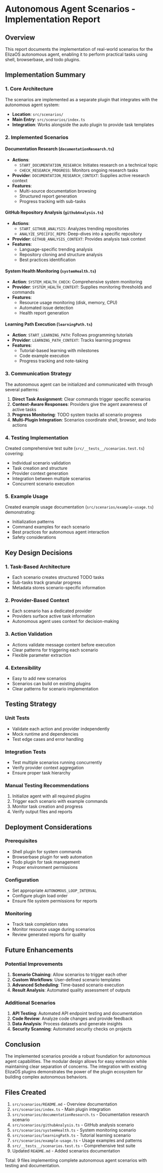 # Autonomous Agent Scenarios - Implementation Report

## Overview

This report documents the implementation of real-world scenarios for the ElizaOS autonomous agent, enabling it to perform practical tasks using shell, browserbase, and todo plugins.

## Implementation Summary

### 1. Core Architecture

The scenarios are implemented as a separate plugin that integrates with the autonomous agent system:

- **Location**: `src/scenarios/`
- **Main Entry**: `src/scenarios/index.ts`
- **Integration**: Works alongside the auto plugin to provide task templates

### 2. Implemented Scenarios

#### Documentation Research (`documentationResearch.ts`)
- **Actions**: 
  - `START_DOCUMENTATION_RESEARCH`: Initiates research on a technical topic
  - `CHECK_RESEARCH_PROGRESS`: Monitors ongoing research tasks
- **Provider**: `DOCUMENTATION_RESEARCH_CONTEXT`: Supplies active research context
- **Features**:
  - Multi-source documentation browsing
  - Structured report generation
  - Progress tracking with sub-tasks

#### GitHub Repository Analysis (`githubAnalysis.ts`)
- **Actions**:
  - `START_GITHUB_ANALYSIS`: Analyzes trending repositories
  - `ANALYZE_SPECIFIC_REPO`: Deep-dives into a specific repository
- **Provider**: `GITHUB_ANALYSIS_CONTEXT`: Provides analysis task context
- **Features**:
  - Language-specific trending analysis
  - Repository cloning and structure analysis
  - Best practices identification

#### System Health Monitoring (`systemHealth.ts`)
- **Action**: `SYSTEM_HEALTH_CHECK`: Comprehensive system monitoring
- **Provider**: `SYSTEM_HEALTH_CONTEXT`: Supplies monitoring thresholds and commands
- **Features**:
  - Resource usage monitoring (disk, memory, CPU)
  - Automated issue detection
  - Health report generation

#### Learning Path Execution (`learningPath.ts`)
- **Action**: `START_LEARNING_PATH`: Follows programming tutorials
- **Provider**: `LEARNING_PATH_CONTEXT`: Tracks learning progress
- **Features**:
  - Tutorial-based learning with milestones
  - Code example execution
  - Progress tracking and note-taking

### 3. Communication Strategy

The autonomous agent can be initialized and communicated with through several patterns:

1. **Direct Task Assignment**: Clear commands trigger specific scenarios
2. **Context-Aware Responses**: Providers give the agent awareness of active tasks
3. **Progress Monitoring**: TODO system tracks all scenario progress
4. **Multi-Plugin Integration**: Scenarios coordinate shell, browser, and todo actions

### 4. Testing Implementation

Created comprehensive test suite (`src/__tests__/scenarios.test.ts`) covering:
- Individual scenario validation
- Task creation and structure
- Provider context generation
- Integration between multiple scenarios
- Concurrent scenario execution

### 5. Example Usage

Created example usage documentation (`src/scenarios/example-usage.ts`) demonstrating:
- Initialization patterns
- Command examples for each scenario
- Best practices for autonomous agent interaction
- Safety considerations

## Key Design Decisions

### 1. Task-Based Architecture
- Each scenario creates structured TODO tasks
- Sub-tasks track granular progress
- Metadata stores scenario-specific information

### 2. Provider-Based Context
- Each scenario has a dedicated provider
- Providers surface active task information
- Autonomous agent uses context for decision-making

### 3. Action Validation
- Actions validate message content before execution
- Clear patterns for triggering each scenario
- Flexible parameter extraction

### 4. Extensibility
- Easy to add new scenarios
- Scenarios can build on existing plugins
- Clear patterns for scenario implementation

## Testing Strategy

### Unit Tests
- Validate each action and provider independently
- Mock runtime and dependencies
- Test edge cases and error handling

### Integration Tests
- Test multiple scenarios running concurrently
- Verify provider context aggregation
- Ensure proper task hierarchy

### Manual Testing Recommendations
1. Initialize agent with all required plugins
2. Trigger each scenario with example commands
3. Monitor task creation and progress
4. Verify output files and reports

## Deployment Considerations

### Prerequisites
- Shell plugin for system commands
- Browserbase plugin for web automation
- Todo plugin for task management
- Proper environment permissions

### Configuration
- Set appropriate `AUTONOMOUS_LOOP_INTERVAL`
- Configure plugin load order
- Ensure file system permissions for reports

### Monitoring
- Track task completion rates
- Monitor resource usage during scenarios
- Review generated reports for quality

## Future Enhancements

### Potential Improvements
1. **Scenario Chaining**: Allow scenarios to trigger each other
2. **Custom Workflows**: User-defined scenario templates
3. **Advanced Scheduling**: Time-based scenario execution
4. **Result Analysis**: Automated quality assessment of outputs

### Additional Scenarios
1. **API Testing**: Automated API endpoint testing and documentation
2. **Code Review**: Analyze code changes and provide feedback
3. **Data Analysis**: Process datasets and generate insights
4. **Security Scanning**: Automated security checks on projects

## Conclusion

The implemented scenarios provide a robust foundation for autonomous agent capabilities. The modular design allows for easy extension while maintaining clear separation of concerns. The integration with existing ElizaOS plugins demonstrates the power of the plugin ecosystem for building complex autonomous behaviors.

## Files Created

1. `src/scenarios/README.md` - Overview documentation
2. `src/scenarios/index.ts` - Main plugin integration
3. `src/scenarios/documentationResearch.ts` - Documentation research scenario
4. `src/scenarios/githubAnalysis.ts` - GitHub analysis scenario
5. `src/scenarios/systemHealth.ts` - System monitoring scenario
6. `src/scenarios/learningPath.ts` - Tutorial learning scenario
7. `src/scenarios/example-usage.ts` - Usage examples and patterns
8. `src/__tests__/scenarios.test.ts` - Comprehensive test suite
9. Updated `README.md` - Added scenarios documentation

Total: 9 files implementing complete autonomous agent scenarios with testing and documentation. 